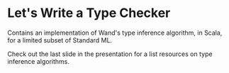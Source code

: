 # Let's Write a Type Checker

Contains an implementation of Wand's type inference algorithm, in Scala, for a limited subset of Standard ML.

Check out the last slide in the presentation for a list resources on type inference algorithms.
